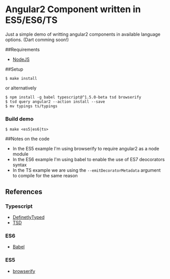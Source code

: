 Angular2 Component written in ES5/ES6/TS
========================================

  Just a simple demo of writting angular2 components in available language options. (Dart comming soon!)

##Requirements

 + [NodeJS](https://nodejs.org/)


##Setup

```
$ make install
```
or alternatively

```
$ npm install -g babel typescript@^1.5.0-beta tsd browserify
$ tsd query angular2 --action install --save
$ mv typings ts/typings
```

### Build demo

```
$ make <es5|es6|ts>
```

##Notes on the code

 + In the ES5 example I'm using browserify to require angular2 as a node module
 + In the ES6 example I'm using babel to enable the use of ES7 deocorators syntax
 + In the TS example we are using the `--emitDecoratorMetadata` argument to compile for the same reason

## References

### Typescript

+ [DefinetlyTyped](http://definitelytyped.org/)
+ [TSD](https://github.com/DefinitelyTyped/tsd)

### ES6
+ [Babel](https://babeljs.io)

### ES5
+ [browserify](http://browserify.org)
